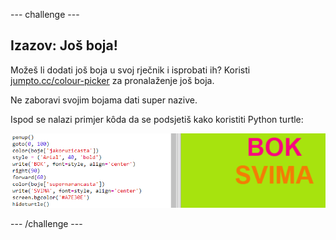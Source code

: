 \--- challenge \---

## Izazov: Još boja!

Možeš li dodati još boja u svoj rječnik i isprobati ih? Koristi <a href="http://jumpto.cc/colour-picker" target="_blank">jumpto.cc/colour-picker</a> za pronalaženje još boja.

Ne zaboravi svojim bojama dati super nazive.

Ispod se nalazi primjer kôda da se podsjetiš kako koristiti Python turtle:

![screenshot](images/colourful-challenge1.png)

\--- /challenge \---